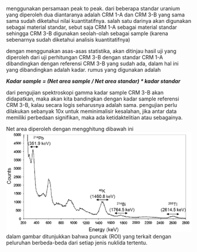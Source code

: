 menggunakan persamaan peak to peak. dari beberapa standar uranium yang diperoleh dua diantaranya adalah CRM 1-A dan CRM 3-B yang sama sama sudah diketahui nilai kuantitatifnya. salah satu darinya akan digunakan sebagai material standar, sebut saja CRM 1-A sebagai material standar sehingga CRM 3-B digunakan seolah-olah sebagai sample (karena sebenarnya sudah diketahui analisis kuantitatifnya)

dengan menggunakan asas-asas statistika, akan ditinjau hasil uji yang diperoleh dari uji perhitungan CRM 3-B dengan standar CRM 1-A dibandingkan dengan referensi  CRM 3-B yang sudah ada, dalam hal ini yang dibandingkan adalah kadar. rumus yang digunakan adalah 

***Kadar sample = (Net area sample / Net area standar) * kadar standar***

dari pengujian spektroskopi gamma kadar sample CRM 3-B akan didapatkan, maka akan kita bandingkan dengan kadar sample  referensi CRM 3-B, kalau secara logis seharusnya adalah sama. pengujian perlu dilakukan sebanyak 10x untuk meminimalisir kesalahan, jika antar data memiliki perbedaan signifikan, maka ada ketidaktelitian atau sebagainya. 

Net area diperoleh dengan mengghitung dibawah ini
![ef46e7967fc74bcb00860c86c2c10f63.png](../../../../_resources/ef46e7967fc74bcb00860c86c2c10f63.png)
dalam gambar ditunjukkan bahwa puncak (ROI) yang terkait dengan peluruhan berbeda-beda dari setiap jenis nuklida tertentu.



